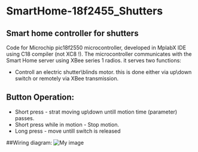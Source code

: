 # SmartHome-18f2455_Shutters

## Smart home controller for shutters
Code for Microchip pic18f2550 microcontroller, developed in MplabX IDE using C18 compiler (not XC8 !).
The microcontroller communicates with the Smart Home server using XBee series 1 radios.
it serves two functions:
* Controll an electric shutter\blinds motor. this is done either via up\down switch or remotely via XBee transmission. 

## Button Operation:
* Short press - strat moving up\down untill motion time (parameter) passes.
* Short press while in motion - Stop motion. 
* Long press - move untill switch is released


##Wiring diagram:
![My image](extras/wiring%20diagram.png)
